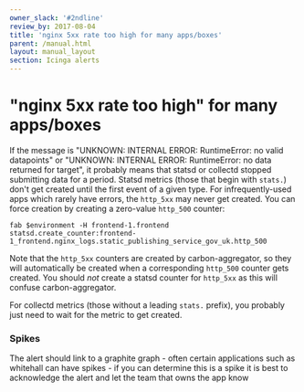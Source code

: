 ```yaml
---
owner_slack: '#2ndline'
review_by: 2017-08-04
title: 'nginx 5xx rate too high for many apps/boxes'
parent: /manual.html
layout: manual_layout
section: Icinga alerts
---
```


# "nginx 5xx rate too high" for many apps/boxes

If the message is "UNKNOWN: INTERNAL ERROR: RuntimeError: no valid
datapoints" or "UNKNOWN: INTERNAL ERROR: RuntimeError: no data returned
for target", it probably means that statsd or collectd stopped
submitting data for a period. Statsd metrics (those that begin with
`stats.`) don't get created until the first event of a given type. For
infrequently-used apps which rarely have errors, the `http_5xx` may
never get created. You can force creation by creating a zero-value
`http_500` counter:

    fab $environment -H frontend-1.frontend statsd.create_counter:frontend-1_frontend.nginx_logs.static_publishing_service_gov_uk.http_500

Note that the `http_5xx` counters are created by carbon-aggregator, so
they will automatically be created when a corresponding `http_500`
counter gets created. You should *not* create a statsd counter for
`http_5xx` as this will confuse carbon-aggregator.

For collectd metrics (those without a leading `stats.` prefix), you
probably just need to wait for the metric to get created.

### Spikes

The alert should link to a graphite graph - often certain applications
such as whitehall can have spikes - if you can determine this is a spike
it is best to acknowledge the alert and let the team that owns the app
know

